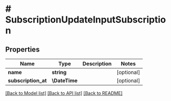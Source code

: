 # # SubscriptionUpdateInputSubscription

## Properties

Name | Type | Description | Notes
------------ | ------------- | ------------- | -------------
**name** | **string** |  | [optional]
**subscription_at** | **\DateTime** |  | [optional]

[[Back to Model list]](../../README.md#models) [[Back to API list]](../../README.md#endpoints) [[Back to README]](../../README.md)
